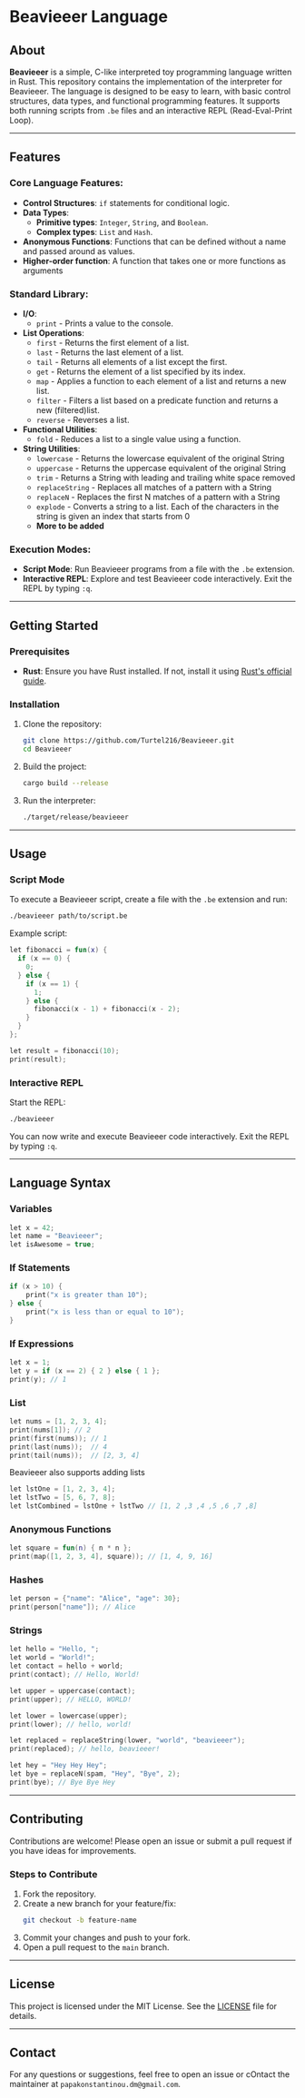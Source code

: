 # Beavieeer Language

## About

**Beavieeer** is a simple, C-like interpreted toy programming language written in Rust. This repository contains the implementation of the interpreter for Beavieeer. The language is designed to be easy to learn, with basic control structures, data types, and functional programming features. It supports both running scripts from `.be` files and an interactive REPL (Read-Eval-Print Loop).

---

## Features

### Core Language Features:
- **Control Structures**: `if` statements for conditional logic.
- **Data Types**: 
  - **Primitive types**: `Integer`, `String`, and `Boolean`.
  - **Complex types**: `List` and `Hash`.
- **Anonymous Functions**: Functions that can be defined without a name and passed around as values.
- **Higher-order function**: A function that takes one or more functions as arguments
  
### Standard Library:

- **I/O**: 
  - `print` - Prints a value to the console.
- **List Operations**: 
  - `first` - Returns the first element of a list.
  - `last` - Returns the last element of a list.
  - `tail` - Returns all elements of a list except the first.
  - `get` - Returns the element of a list specified by its index.
  - `map` - Applies a function to each element of a list and returns a new list.
  - `filter` - Filters a list based on a predicate function and returns a new (filtered)list.
  - `reverse` - Reverses a list.
- **Functional Utilities**: 
  - `fold` - Reduces a list to a single value using a function.
- **String Utilities**:
  - `lowercase` - Returns the lowercase equivalent of the original String
  - `uppercase` - Returns the uppercase equivalent of the original String
  - `trim` - Returns a String with leading and trailing white space removed
  - `replaceString` - Replaces all matches of a pattern with a String
  - `replaceN` - Replaces the first N matches of a pattern with a String
  - `explode` - Converts a string to a list. Each of the characters in the string is given an index that starts from 0
  - **More to be added**

### Execution Modes:
- **Script Mode**: Run Beavieeer programs from a file with the `.be` extension.
- **Interactive REPL**: Explore and test Beavieeer code interactively. Exit the REPL by typing `:q`.

---

## Getting Started

### Prerequisites
- **Rust**: Ensure you have Rust installed. If not, install it using [Rust's official guide](https://www.rust-lang.org/tools/install).

### Installation
1. Clone the repository:
   ```bash
   git clone https://github.com/Turtel216/Beavieeer.git
   cd Beavieeer
   ```
2. Build the project:
   ```bash
   cargo build --release
   ```
3. Run the interpreter:
   ```bash
   ./target/release/beavieeer
   ```

---

## Usage

### Script Mode
To execute a Beavieeer script, create a file with the `.be` extension and run:
```bash
./beavieeer path/to/script.be
```

Example script:
```kotlin
let fibonacci = fun(x) {
  if (x == 0) {
    0;
  } else {
    if (x == 1) {
      1;
    } else {
      fibonacci(x - 1) + fibonacci(x - 2);
    }
  }
};

let result = fibonacci(10);
print(result);
```

### Interactive REPL
Start the REPL:
```bash
./beavieeer
```
You can now write and execute Beavieeer code interactively. Exit the REPL by typing `:q`.

---

## Language Syntax

### Variables
```kotlin
let x = 42;
let name = "Beavieeer";
let isAwesome = true;
```

### If Statements
```kotlin
if (x > 10) {
    print("x is greater than 10");
} else {
    print("x is less than or equal to 10");
}
```

### If Expressions
```kotlin
let x = 1;
let y = if (x == 2) { 2 } else { 1 };
print(y); // 1
```

### List
```kotlin
let nums = [1, 2, 3, 4];
print(nums[1]); // 2
print(first(nums)); // 1
print(last(nums));  // 4
print(tail(nums));  // [2, 3, 4]
```

Beavieeer also supports adding lists

```kotlin
let lstOne = [1, 2, 3, 4];
let lstTwo = [5, 6, 7, 8];
let lstCombined = lstOne + lstTwo // [1, 2 ,3 ,4 ,5 ,6 ,7 ,8]
```

### Anonymous Functions
```kotlin
let square = fun(n) { n * n };
print(map([1, 2, 3, 4], square)); // [1, 4, 9, 16]
```

### Hashes
```kotlin
let person = {"name": "Alice", "age": 30};
print(person["name"]); // Alice
```

### Strings
```kotlin
let hello = "Hello, ";
let world = "World!";
let contact = hello + world;
print(contact); // Hello, World!

let upper = uppercase(contact);
print(upper); // HELLO, WORLD!

let lower = lowercase(upper);
print(lower); // hello, world!

let replaced = replaceString(lower, "world", "beavieeer");
print(replaced); // hello, beavieeer!

let hey = "Hey Hey Hey";
let bye = replaceN(spam, "Hey", "Bye", 2);
print(bye); // Bye Bye Hey
```

---

## Contributing
Contributions are welcome! Please open an issue or submit a pull request if you have ideas for improvements.

### Steps to Contribute
1. Fork the repository.
2. Create a new branch for your feature/fix:
   ```bash
   git checkout -b feature-name
   ```
3. Commit your changes and push to your fork.
4. Open a pull request to the `main` branch.

---

## License
This project is licensed under the MIT License. See the [LICENSE](LICENSE) file for details.

---

## Contact
For any questions or suggestions, feel free to open an issue or cOntact the maintainer at `papakonstantinou.dm@gmail.com`.
